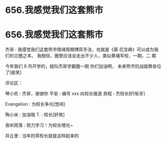 # 656.我感觉我们这套熊市

# 656.我感觉我们这套熊市

杰哥 : 我感觉我们这套熊市情绪周期博弈手法，也就是《葵 花宝典》可以成为我们的立圈之本。 我相信，圈里应该会走出不少人，类似黄埔军校，一期，二 期

今年我们 9 月开学的，就叫杰哥学霸圈一期 你们加油啊， 未来熊市抗战就靠各位了[偷笑]

评论区：

琴小欢 : 杰哥，谢谢你 平安 : 编号 xxx 向校长报道 旅程 : 杰校长好[呲牙]

Evangelion : 为校长争光[悠闲]

陶小米 : 加油哦 T. : 校长[奸笑]

夜听雨落 : 努力学习！为校长增光~

井丘里 : 当年的蒋校长就是这样起来的